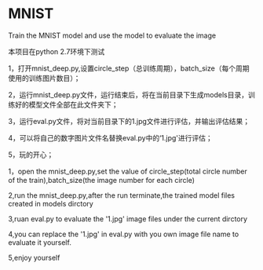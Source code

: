# MNIST
Train the MNIST model and use the model to evaluate the image

本项目在python 2.7环境下测试

1，打开mnist_deep.py,设置circle_step（总训练周期），batch_size（每个周期使用的训练图片数目）；

2，运行mnist_deep.py文件，运行结束后，将在当前目录下生成models目录，训练好的模型文件全部在此文件夹下；

3，运行eval.py文件，将对当前目录下的1.jpg文件进行评估，并输出评估结果；

4，可以将自己的数字图片文件名替换eval.py中的‘1.jpg'进行评估；

5，玩的开心；

1，open the mnist_deep.py,set the value of circle_step(total circle number of the train),batch_size(the image number for each 
circle)

2,run the mnist_deep.py,after the run terminate,the trained model files created in models dirctory

3,ruan eval.py to evaluate the '1.jpg' image files under the current dirctory

4,you can replace the '1.jpg' in eval.py with you own image file name to evaluate it yourself.

5,enjoy yourself
